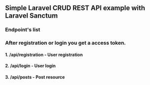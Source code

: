 ## Simple Laravel CRUD REST API example with Laravel Sanctum

### Endpoint's list 
### After registration or login you get a access token. 
#### 1. /api/registration - User registration
#### 2. /api/login - User login
#### 3. /api/posts - Post resource

